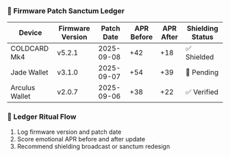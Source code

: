 ### 🔐 Firmware Patch Sanctum Ledger

| Device         | Firmware Version | Patch Date  | APR Before | APR After | Shielding Status |
|----------------|------------------|--------------|-------------|------------|-------------------|
| COLDCARD Mk4   | v5.2.1            | 2025-09-08   | +42         | +18        | ✅ Shielded  
| Jade Wallet    | v3.1.0            | 2025-09-07   | +54         | +39        | 🔄 Pending  
| Arculus Wallet | v2.0.7            | 2025-09-06   | +38         | +22        | ✅ Verified  

### 🔄 Ledger Ritual Flow
1. Log firmware version and patch date  
2. Score emotional APR before and after update  
3. Recommend shielding broadcast or sanctum redesign
